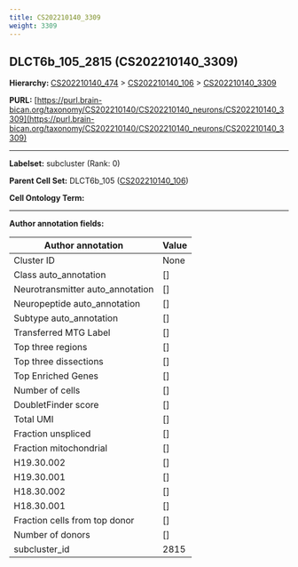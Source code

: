 ```yaml
---
title: CS202210140_3309
weight: 3309
---
```

## DLCT6b_105_2815 (CS202210140_3309)
<b>Hierarchy: </b>
[CS202210140_474](../CS202210140_474) >
[CS202210140_106](../CS202210140_106) >
[CS202210140_3309](../CS202210140_3309)

**PURL:** [https://purl.brain-bican.org/taxonomy/CS202210140/CS202210140_neurons/CS202210140_3309](https://purl.brain-bican.org/taxonomy/CS202210140/CS202210140_neurons/CS202210140_3309)

---


**Labelset:** subcluster (Rank: 0)

**Parent Cell Set:** DLCT6b_105 ([CS202210140_106](../CS202210140_106))



**Cell Ontology Term:** 

[MARKER GENES.]: #


---

[TRANSFERRED ANNOTATIONS.]: #


[AUTHOR ANNOTATION FIELDS.]: #


**Author annotation fields:**

| Author annotation | Value |
|-------------------|-------|
|Cluster ID|None|
|Class auto_annotation|[]|
|Neurotransmitter auto_annotation|[]|
|Neuropeptide auto_annotation|[]|
|Subtype auto_annotation|[]|
|Transferred MTG Label|[]|
|Top three regions|[]|
|Top three dissections|[]|
|Top Enriched Genes|[]|
|Number of cells|[]|
|DoubletFinder score|[]|
|Total UMI|[]|
|Fraction unspliced|[]|
|Fraction mitochondrial|[]|
|H19.30.002|[]|
|H19.30.001|[]|
|H18.30.002|[]|
|H18.30.001|[]|
|Fraction cells from top donor|[]|
|Number of donors|[]|
|subcluster_id|2815|
